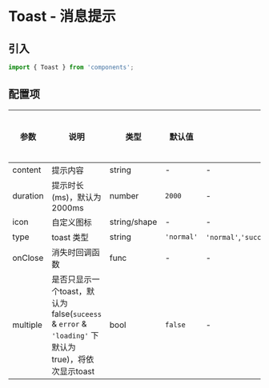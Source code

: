 # Toast - 消息提示

## 引入
```jsx
import { Toast } from 'components';
```

## 配置项
| 参数 | 说明 | 类型 | 默认值 |备选值 | 是否必须 |
| --- | --- | --- | --- | --- | --- |
| content | 提示内容 | string | - | - | ✅  |
| duration | 提示时长(ms)，默认为2000ms | number | `2000` | - | ❌ |
| icon | 自定义图标 | string/shape | - | - | ❌ |
| type | toast 类型 | string | `'normal'` | `'normal'`,`'success'`,`'error'`,`'loading'` | ❌ |
| onClose | 消失时回调函数 | func | - | - | ❌ |
| multiple | 是否只显示一个toast，默认为false(`suceess` & `error` & `'loading'` 下默认为true)，将依次显示toast | bool | `false` | - | ❌ |
